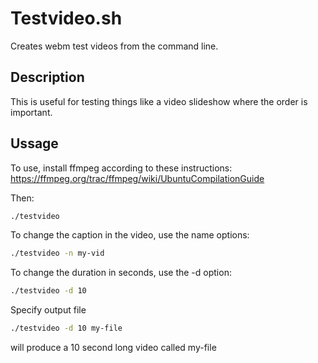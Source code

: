 # Testvideo.sh
Creates webm test videos from the command line. 

## Description 
This is useful for testing things like a video slideshow where the order is important.

## Ussage
To use, install ffmpeg according to these instructions: https://ffmpeg.org/trac/ffmpeg/wiki/UbuntuCompilationGuide

Then: 

```bash
./testvideo
```

To change the caption in the video, use the name options:

```bash
./testvideo -n my-vid
```

To change the duration in seconds, use the -d option:

```bash
./testvideo -d 10
```
Specify output file

```bash
./testvideo -d 10 my-file
```

will produce a 10 second long video called my-file
